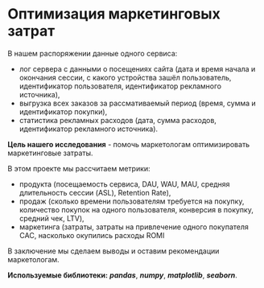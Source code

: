# Оптимизация маркетинговых затрат 
  

В нашем распоряжении данные одного сервиса: 
- лог сервера с данными о посещениях сайта (дата и время начала и окончания сессии, с какого устройства зашёл пользователь, идентификатор пользователя, идентификатор рекламного источника),
- выгрузка всех заказов за рассмативаемый период (время, сумма и идентификатор покупки),
- статистика рекламных расходов (дата, сумма расходов, идентификатор рекламного источника).      
  
**Цель нашего исследования** - помочь маркетологам оптимизировать маркетинговые затраты.  
  
В этом проекте мы рассчитаем метрики:
- продукта (посещаемость сервиса, DAU, WAU, MAU, средняя длительность сессии (ASL), Retention Rate),
- продаж (сколько времени пользователям требуется на покупку, количество покупок на одного пользователя, конверсия в покупку, средний чек, LTV),
- маркетинга (затраты, затраты на привлечение одного покупателя CAC, насколько окупились расходы ROMI
  
В заключение мы сделаем выводы и оставим рекомендации маркетологам.  
  
**Используемые библиотеки:**
***pandas***, ***numpy***, ***matplotlib***, ***seaborn***.
